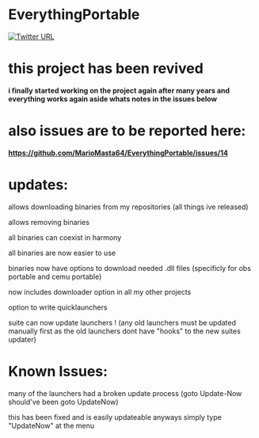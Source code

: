 # EverythingPortable

[![Twitter URL](https://img.shields.io/twitter/url/https/twitter.com/fold_left.svg?style=social&label=Follow%20%40MarioMasta64)](https://twitter.com/MarioMasta64)

# this project has been revived

**i finally started working on the project again after many years and everything works again aside whats notes in the issues below**

# also issues are to be reported here:

**https://github.com/MarioMasta64/EverythingPortable/issues/14**

# updates:

allows downloading binaries from my repositories (all things ive released)

allows removing binaries

all binaries can coexist in harmony

all binaries are now easier to use

binaries now have options to download needed .dll files (specificly for obs portable and cemu portable)

now includes downloader option in all my other projects

option to write quicklaunchers

suite can now update launchers ! (any old launchers must be updated manually first as the old launchers dont have "hooks" to the new suites updater)

# Known Issues:

many of the launchers had a broken update process (goto Update-Now should've been goto UpdateNow)

this has been fixed and is easily updateable anyways simply type "UpdateNow" at the menu
